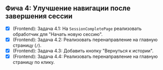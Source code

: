 ## Фича 4: Улучшение навигации после завершения сессии
- [x] (Frontend): Задача 4.1: На `SessionCompletePage` реализовать обработчик для "Начать новую сессию".
- [x] (Frontend): Задача 4.2: Реализовать перенаправление на главную страницу (`/`).
- [x] (Frontend): Задача 4.3: Добавить кнопку "Вернуться к истории".
- [x] (Frontend): Задача 4.4: Реализовать перенаправление на главную страницу по клику.